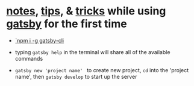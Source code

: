 # [notes](https://www.gatsbyjs.com/tutorial/), [tips](https://www.gatsbyjs.com/docs/gatsby-cli/), & [tricks](https://www.gatsbyjs.com/docs/cheat-sheet/) while using [gatsby](https://www.gatsbyjs.com/) for the first time

- [`npm i -g gatsby-cli](https://www.gatsbyjs.com/get-started/)
- typing `gatsby help` in the terminal will share all of the available commands

- `gatsby new 'project name' ` to create new project, `cd` into the 'project name', then `gatsby develop` to start up the server
